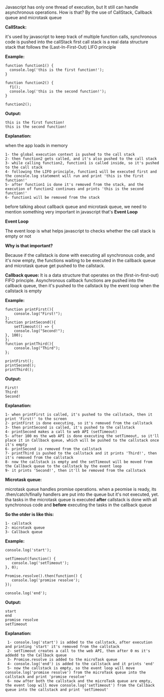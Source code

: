Javascript has only one thread of execution, but It still can handle asynchronous operations. How is that?
By the use of CallStack, Callback queue and microtask queue

**CallStack:**

it's used by javascript to keep track of multiple function calls, synchronous code is pushed into the callStack first
call stack is a real data structure stack that follows the (Last-In-First-Out) LIFO principle

**Example:**

    function function1() {
      console.log('this is the first function!');
    }
      
    function function2() {
      f1();
      console.log('this is the second function!');
    }
      
    function2();
    

**Output:**

    this is the first function!
    this is the second function!

**Explanation:**

when the app loads in memory

    1- the global execution context is pushed to the call stack
    2- then function2 gets called, and it's also pushed to the call stack
    3- while calling function2, function1 is called inside, so it's pushed to the call stack
    4- following the LIFO principle, function1 will be executed first and the concole.log statement will run and print 'this is the first function!'
    5- after function1 is done it's removed from the stack, and the execution of function2 continues and prints 'this is the second function!'
    6- function1 will be removed from the stack

before talking about callback queue and microtask queue, we need to mention something very important in javascript
that's **Event Loop**

**Event Loop**

The event loop is what helps javascript to checks whether the call stack is empty or not

**Why is that important?**

Because if the callstack is done with executing all synchronous code, and it's now empty, the functions waiting to be executed in the callback queue and microtask queue get pushed to the callstack.


**Callback queue:**
It is a data structure that operates on the (first-in-first-out) FIFO principle.
Asynchronous callback functions are pushed into the callback queue, then it's pushed to the callstack by the event loop when the callstack is empty

**Example:**

    function printFirst(){
        console.log("First!");
    };
    function printSecond(){
        setTimeout(() => {
        console.log("Second!");
    }, 100);
    };
    function printThird(){
        console.log("Third");
    };
    
    printFirst();
    printSecond();
    printThird();
    
**Output:**
  
    First!
    Third!
    Second!
    
**Explanation:**

    1- when printFirst is called, it's pushed to the callstack, then it print 'First!' to the screen
    2- printFirst is done executing, so it's removed from the callstack
    3- then printSecond is called, it's pushed to the callstack
    4- printSecond makes a call to web API (setTimeout) 
    5- after 100 ms the web API is done executing the setTimeout, so it'll place it in Callback queue, which will be pushed to the callstack once it's empty
    6- printSecond is removed from the callstack
    7- printThird is pushed to the callstack and it prints 'Third!', then it's removed from the callstack
    8- now the callstack is empty and the setTimeout will be moved from the Callback queue to the callstack by the event loop
    9- it prints 'Second!', then it'll be removed from the callstack

**Microtask queue:**

microtask queue handles promise operations.
when a peomise is ready, its .then/catch/finally handlers are put into the queue
but it's not executed, yet. tha tasks in the microtask queue is executed **after** callstack is done with all synchronous code and **before** executing the tasks in the callback queue

**So the otder is like this:**

    1- callstack
    2- microtask queue
    3- Callback queue


**Example:**

    console.log('start');

    setTimeout(function() {
       console.log('setTimeout');
    }, 0);

    Promise.resolve().then(function() {
       console.log('promise resolve');
    });

    console.log('end');

**Output:**
  
    start
    end
    promise resolve
    setTimeout
    
**Explanation:**

     1- console.log('start') is added to the callstack, after execution and printing 'start' it's removed from the callstack
     2- setTimeout creates a call to the web API, then after 0 ms it's addedd to the Callback queue
     3- Promise.resolve is added to the microTask queue
     4- console.log('end') is added to the callstack and it prints 'end'
     5- now the callstack is empty, so the event loop will move console.log('promise resolve') from the microTask queue into the callstack and print 'promise resolve'
     6- now after both the callstack and the microTask queue are empty, the event loop will move console.log('setTimeout') from the Callback queue into the callstack and print 'setTimeout'
